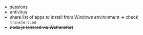 * sessions
* antivirus
* share list of apps to install from Windows environment -> check `transfers.md`
* ~~node js (shared via Wetransfer)~~
